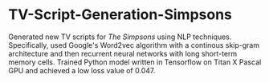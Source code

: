 # TV-Script-Generation-Simpsons

Generated new TV scripts for *The Simpsons* using NLP techniques.  Specifically, used Google's Word2vec algorithm with a continous skip-gram architecture and then recurrent neural networks with long short-term memory cells.  Trained Python model written in Tensorflow on Titan X Pascal GPU and achieved a low loss value of 0.047.
